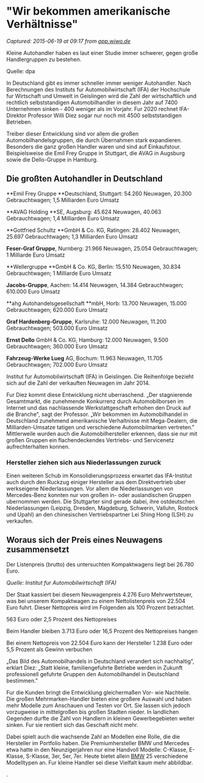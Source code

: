 # "Wir bekommen amerikanische Verhältnisse"

_Captured: 2015-06-19 at 09:17 from [app.wiwo.de](http://app.wiwo.de/unternehmen/auto/autohandel-in-deutschland-wir-bekommen-amerikanische-verhaeltnisse/11934982.html)_

Kleine Autohandler haben es laut einer Studie immer schwerer, gegen große Handlergruppen zu bestehen.

Quelle: dpa

In Deutschland gibt es immer schneller immer weniger Autohandler. Nach Berechnungen des Instituts fur Automobilwirtschaft (IFA) der Hochschule fur Wirtschaft und Umwelt in Geislingen wird die Zahl der wirtschaftlich und rechtlich selbststandigen Automobilhandler in diesem Jahr auf 7400 Unternehmen sinken - 400 weniger als im Vorjahr. Fur 2020 rechnet IFA-Direktor Professor Willi Diez sogar nur noch mit 4500 selbststandigen Betrieben.

Treiber dieser Entwicklung sind vor allem die großen Automobilhandelsgruppen, die durch Übernahmen stark expandieren. Besonders die ganz großen Handler waren und sind auf Einkaufstour. Beispielsweise die Emil Frey Gruppe in Stuttgart, die AVAG in Augsburg sowie die Dello-Gruppe in Hamburg.

## Die großten Autohandler in Deutschland

    

**Emil Frey Gruppe **Deutschland, Stuttgart: 54.260 Neuwagen, 20.300 Gebrauchtwagen; 1,5 Milliarden Euro Umsatz

    

**AVAG Holding **SE, Augsburg: 45.624 Neuwagen, 40.063 Gebrauchtwagen; 1,4 Milliarden Euro Umsatz 

    

**Gottfried Schultz **GmbH & Co. KG, Ratingen: 28.402 Neuwagen, 25.697 Gebrauchtwagen; 1,3 Milliarden Euro Umsatz

    

**Feser-Graf Gruppe**, Nurnberg: 21.966 Neuwagen, 25.054 Gebrauchtwagen; 1 Milliarde Euro Umsatz

    

**Wellergruppe **GmbH & Co. KG, Berlin: 15.510 Neuwagen, 30.834 Gebrauchtwagen; 1 Milliarde Euro Umsatz

    

**Jacobs-Gruppe**, Aachen: 14.414 Neuwagen, 14.384 Gebrauchtwagen; 610.000 Euro Umsatz

    

**ahg Autohandelsgesellschaft **mbH, Horb: 13.700 Neuwagen, 15.000 Gebrauchtwagen; 620.000 Euro Umsatz

    

**Graf Hardenberg-Gruppe**, Karlsruhe: 12.000 Neuwagen, 11.200 Gebrauchtwagen; 503.000 Euro Umsatz

    

**Ernst Dello** GmbH & Co. KG, Hamburg: 12.000 Neuwagen, 9.500 Gebrauchtwagen; 360.000 Euro Umsatz

    

**Fahrzeug-Werke Lueg** AG, Bochum: 11.963 Neuwagen, 11.705 Gebrauchtwagen; 702.000 Euro Umsatz

    

Institut fur Automobilwirtschaft (IFA) in Geislingen. Die Reihenfolge bezieht sich auf die Zahl der verkauften Neuwagen im Jahr 2014.

Fur Diez kommt diese Entwicklung nicht uberraschend. „Der stagnierende Gesamtmarkt, die zunehmende Konkurrenz durch Automobilborsen im Internet und das nachlassende Werkstattgeschaft erhohen den Druck auf die Branche", sagt der Professor. „Wir bekommen im Automobilhandel in Deutschland zunehmend amerikanische Verhaltnisse mit Mega-Dealern, die Milliarden-Umsatze tatigen und verschiedene Automobilmarken vertreten." Mittlerweile wurden auch die Automobilhersteller erkennen, dass sie nur mit großen Gruppen ein flachendeckendes Vertriebs- und Servicenetz aufrechterhalten konnen.

### Hersteller ziehen sich aus Niederlassungen zuruck

Einen weiteren Schub im Konsolidierungsprozess erwartet das IFA-Institut auch durch den Ruckzug einiger Hersteller aus dem Direktvertrieb uber werkseigene Niederlassungen. Vor allem die Niederlassungen von Mercedes-Benz konnten nur von großen in- oder auslandischen Gruppen ubernommen werden. Die Stuttgarter sind gerade dabei, ihre ostdeutschen Niederlassungen (Leipzig, Dresden, Magdeburg, Schwerin, Valluhn, Rostock und Upahl) an den chinesischen Vertriebspartner Lei Shing Hong (LSH) zu verkaufen.

## Woraus sich der Preis eines Neuwagens zusammensetzt

    

Der Listenpreis (brutto) des untersuchten Kompaktwagens liegt bei 26.780 Euro.

_Quelle: Institut fur Automobilwirtschaft (IFA)_

    

Der Staat kassiert bei diesem Neuwagenpreis 4.276 Euro Mehrwertsteuer, was bei unserem Kompaktwagen zu einem Nettolistenpreis von 22.504 Euro fuhrt. Dieser Nettopreis wird im Folgenden als 100 Prozent betrachtet.

    

563 Euro oder 2,5 Prozent des Nettopreises

    

Beim Handler bleiben 3.713 Euro oder 16,5 Prozent des Nettopreises hangen

    

Bei einem Nettopreis von 22.504 Euro kann der Hersteller 1.238 Euro oder 5,5 Prozent als Gewinn verbuchen

„Das Bild des Automobilhandels in Deutschland verandert sich nachhaltig", erklart Diez: „Statt kleine, familiengefuhrte Betriebe werden in Zukunft professionell gefuhrte Gruppen den Automobilhandel in Deutschland bestimmen."

Fur die Kunden bringt die Entwicklung gleichermaßen Vor- wie Nachteile. Die großen Mehrmarken-Handler bieten eine großere Auswahl und haben mehr Modelle zum Anschauen und Testen vor Ort. Sie lassen sich jedoch vorzugweise in mittelgroßen bis großen Stadten nieder. In landlichen Gegenden durfte die Zahl von Handlern in kleinen Gewerbegebieten weiter sinken. Fur sie rentiert sich das Geschaft nicht mehr.

Dabei spielt auch die wachsende Zahl an Modellen eine Rolle, die die Hersteller im Portfolio haben. Die Premiumhersteller BMW und Mercedes etwa hatte in den Neunzigerjahren nur eine Handvoll Modelle: C-Klasse, E-Klasse, S-Klasse, 3er, 5er, 7er. Heute bietet allein [BMW](http://app.wiwo.de/themen/bmw) 25 verschiedene Modelltypen an. Fur kleine Handler sei diese Vielfalt kaum mehr abbildbar.

.
